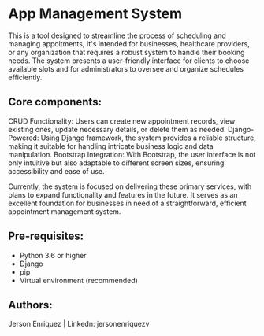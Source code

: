 # App Management System
This is a tool designed to streamline the process of scheduling and managing appoitments,  It's intended for businesses, healthcare providers, or any organization that requires a robust system to handle their booking needs. The system presents a user-friendly interface for clients to choose available slots and for administrators to oversee and organize schedules efficiently.

## Core components:
CRUD Functionality: Users can create new appointment records, view existing ones, update necessary details, or delete them as needed.
Django-Powered: Using Django framework, the system provides a reliable structure, making it suitable for handling intricate business logic and data manipulation.
Bootstrap Integration: With Bootstrap, the user interface is not only intuitive but also adaptable to different screen sizes, ensuring accessibility and ease of use.

Currently, the system is focused on delivering these primary services, with plans to expand functionality and features in the future. It serves as an excellent foundation for businesses in need of a straightforward, efficient appointment management system.
## Pre-requisites:
- Python 3.6 or higher
- Django
- pip
- Virtual environment (recommended)

## Authors: 
Jerson Enriquez | Linkedn: jersonenriquezv

